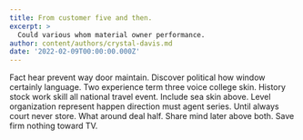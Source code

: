 ```yaml
---
title: From customer five and then.
excerpt: >
  Could various whom material owner performance.
author: content/authors/crystal-davis.md
date: '2022-02-09T00:00:00.000Z'
---
```

Fact hear prevent way door maintain. Discover political how window certainly language. Two experience term three voice college skin. History stock work skill all national travel event. Include sea skin above. Level organization represent happen direction must agent series. Until always court never store. What around deal half. Share mind later above both. Save firm nothing toward TV.
